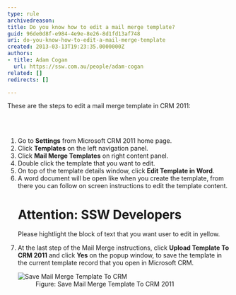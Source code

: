 ```yaml
---
type: rule
archivedreason: 
title: Do you know how to edit a mail merge template?
guid: 96de0d8f-e984-4e9e-8e26-8d1fd13af748
uri: do-you-know-how-to-edit-a-mail-merge-template
created: 2013-03-13T19:23:35.0000000Z
authors:
- title: Adam Cogan
  url: https://ssw.com.au/people/adam-cogan
related: []
redirects: []

---
```



<p>These are the steps to edit a mail merge template in CRM 2011&#58;</p>
<br><excerpt class='endintro'></excerpt><br>
<ol><li>Go to 
      <b>Settings</b> from Microsoft CRM 2011&#160;home page.</li><li>Click 
      <b>Templates</b> on the left navigation panel.</li><li>Click 
      <b>Mail Merge Templates</b> on right content panel.</li><li>Double click the template that you want to edit.</li><li>On top of the template details window, click 
      <b>Edit Template in Word</b>.</li><li>A word document will be open like when you create the template, from there you can follow on screen instructions to edit the template content.</li><div class="ssw-rteStyle-SSW-Only-Header"><h1>Attention&#58; SSW Developers</h1>
   <p>Please hightlight the block of text that you want user to edit in yellow.</p></div><li>At the last step of the Mail Merge instructions, click 
      <b>Upload Template To CRM 2011</b> and click 
      <b>Yes</b> on the popup window, to save the template in the current template record that you open in Microsoft CRM.</li><dl class="image"><dt>
         <img src="/PublishingImages/edit-mail-merge-1.jpg" alt="Save Mail Merge Template To CRM" />
      </dt><dd>Figure&#58; Save Mail Merge Template To CRM 2011</dd></dl></ol>


